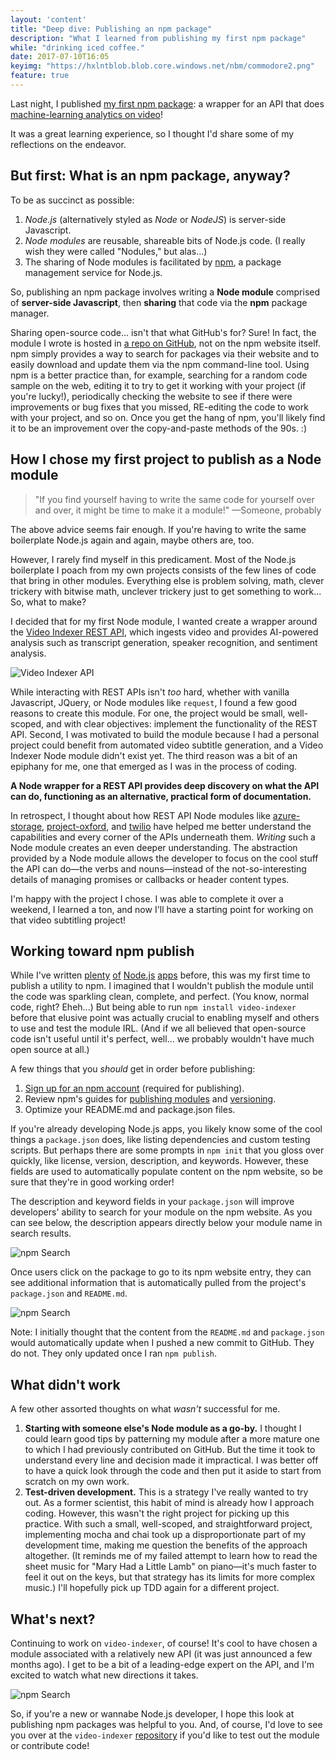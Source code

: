 ```yaml
---
layout: 'content'
title: "Deep dive: Publishing an npm package"
description: "What I learned from publishing my first npm package"
while: "drinking iced coffee."
date: 2017-07-10T16:05
keyimg: "https://hxlntblob.blob.core.windows.net/nbm/commodore2.png"
feature: true
---
```


Last night, I published [my first npm package](https://www.npmjs.com/package/video-indexer): a wrapper for an API that does [machine-learning analytics on video](http://videoindexer.ai)! 

It was a great learning experience, so I thought I'd share some of my reflections on the endeavor.

## But first: What is an npm package, anyway?

To be as succinct as possible:

1. *Node.js* (alternatively styled as *Node* or *NodeJS*) is server-side Javascript.
2. *Node modules* are reusable, shareable bits of Node.js code. (I really wish they were called "Nodules," but alas...)
3. The sharing of Node modules is facilitated by [npm](http://npmjs.org), a package management service for Node.js.

So, publishing an npm package involves writing a **Node module** comprised of **server-side Javascript**, then **sharing** that code via the **npm** package manager.

Sharing open-source code... isn't that what GitHub's for? Sure! In fact, the module I wrote is hosted in [a repo on GitHub](https://github.com/hxlnt/video-indexer), not on the npm website itself. npm simply provides a way to search for packages via their website and to easily download and update them via the npm command-line tool. Using npm is a better practice than, for example, searching for a random code sample on the web, editing it to try to get it working with your project (if you're lucky!), periodically checking the website to see if there were improvements or bug fixes that you missed, RE-editing the code to work with your project, and so on. Once you get the hang of npm, you'll likely find it to be an improvement over the copy-and-paste methods of the 90s. :)

## How I chose my first project to publish as a Node module

> "If you find yourself having to write the same code for yourself over and over, it might be time to make it a module!" &mdash;Someone, probably

The above advice seems fair enough. If you're having to write the same boilerplate Node.js again and again, maybe others are, too.

However, I rarely find myself in this predicament. Most of the Node.js boilerplate I poach from my own projects consists of the few lines of code that bring in other modules. Everything else is problem solving, math, clever trickery with bitwise math, unclever trickery just to get something to work... So, what to make?

I decided that for my first Node module, I wanted create a wrapper around the [Video Indexer REST API](http://videoindexer.ai), which ingests video and provides AI-powered analysis such as transcript generation, speaker recognition, and sentiment analysis. 

![Video Indexer API](https://hxlntblob.blob.core.windows.net/nbm/commodore.png)

While interacting with REST APIs isn't *too* hard, whether with vanilla Javascript, JQuery, or Node modules like `request`, I found a few good reasons to create this module. For one, the project would be small, well-scoped, and with clear objectives: implement the functionality of the REST API. Second, I was motivated to build the module because I had a personal project could benefit from automated video subtitle generation, and a Video Indexer Node module didn't exist yet. The third reason was a bit of an epiphany for me, one that emerged as I was in the process of coding.

**A Node wrapper for a REST API provides deep discovery on what the API can do, functioning as an alternative, practical form of documentation.**

In retrospect, I thought about how REST API Node modules like [azure-storage](https://github.com/Azure/azure-sdk-for-node), [project-oxford](https://github.com/felixrieseberg/project-oxford), and [twilio](https://github.com/twilio/twilio-node) have helped me better understand the capabilities and every corner of the APIs underneath them. *Writing* such a Node module creates an even deeper understanding. The abstraction provided by a Node module allows the developer to focus on the cool stuff the API can do&mdash;the verbs and nouns&mdash;instead of the not-so-interesting details of managing promises or callbacks or header content types.

I'm happy with the project I chose. I was able to complete it over a weekend, I learned a ton, and now I'll have a starting point for working on that video subtitling project!

## Working toward npm publish

While I've written [plenty](https://github.com/hxlnt/feather-nodebot) [of](https://github.com/hxlnt/strikethispose) [Node.js](http://nobadmemories.com/connectednes) [apps](http://nobadmemories.com/dealwithit) before, this was my first time to publish a utility to npm. I imagined that I wouldn't publish the module until the code was sparkling clean, complete, and perfect. (You know, normal code, right? Eheh...) But being able to run `npm install video-indexer` before that elusive point was actually crucial to enabling myself and others to use and test the module IRL. (And if we all believed that open-source code isn't useful until it's perfect, well... we probably wouldn't have much open source at all.)

A few things that you *should* get in order before publishing:

1. [Sign up for an npm account](http://www.npmjs.org) (required for publishing).
2. Review npm's guides for [publishing modules](https://docs.npmjs.com/getting-started/publishing-npm-packages) and [versioning](https://docs.npmjs.com/getting-started/semantic-versioning).
3. Optimize your README.md and package.json files.

If you're already developing Node.js apps, you likely know some of the cool things a `package.json` does, like listing dependencies and custom testing scripts. But perhaps there are some prompts in `npm init` that you gloss over quickly, like license, version, description, and keywords. However, these fields are used to automatically populate content on the npm website, so be sure that they're in good working order!

The description and keyword fields in your `package.json` will improve developers' ability to search for your module on the npm website. As you can see below, the description appears directly below your module name in search results. 

![npm Search](https://hxlntblob.blob.core.windows.net/nbm/npmsearch-anno.png)

Once users click on the package to go to its npm website entry, they can see additional information that is automatically pulled from the project's `package.json` and `README.md`.

![npm Search](https://hxlntblob.blob.core.windows.net/nbm/npmland-anno.png)

Note: I initially thought that the content from the `README.md` and `package.json` would automatically update when I pushed a new commit to GitHub. They do not. They only updated once I ran `npm publish`.

## What didn't work

A few other assorted thoughts on what *wasn't* successful for me.

1. **Starting with someone else's Node module as a go-by.** I thought I could learn good tips by patterning my module after a more mature one to which I had previously contributed on GitHub. But the time it took to understand every line and decision made it impractical. I was better off to have a quick look through the code and then put it aside to start from scratch on my own work.
2. **Test-driven development.** This is a strategy I've really wanted to try out. As a former scientist, this habit of mind is already how I approach coding. However, this wasn't the right project for picking up this practice. With such a small, well-scoped, and straightforward project, implementing mocha and chai took up a disproportionate part of my development time, making me question the benefits of the approach altogether. (It reminds me of my failed attempt to learn how to read the sheet music for "Mary Had a Little Lamb" on piano&mdash;it's much faster to feel it out on the keys, but that strategy has its limits for more complex music.) I'll hopefully pick up TDD again for a different project.

## What's next?

Continuing to work on `video-indexer`, of course! It's cool to have chosen a module associated with a relatively new API (it was just announced a few months ago). I get to be a bit of a leading-edge expert on the API, and I'm excited to watch what new directions it takes.

![npm Search](https://hxlntblob.blob.core.windows.net/nbm/commodore2.png)

So, if you're a new or wannabe Node.js developer, I hope this look at publishing npm packages was helpful to you. And, of course, I'd love to see you over at the `video-indexer` [repository](https://github.com/hxlnt/video-indexer) if you'd like to test out the module or contribute code!